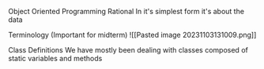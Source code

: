 Object Oriented Programming Rational
	In it's simplest form it's about the data

Terminology (Important for midterm)
	![[Pasted image 20231103131009.png]]

Class Definitions
	We have mostly been dealing with classes composed of static variables and methods

